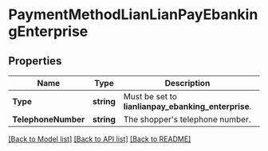 # PaymentMethodLianLianPayEbankingEnterprise

## Properties

Name | Type | Description | Notes
------------ | ------------- | ------------- | -------------
**Type** | **string** | Must be set to **lianlianpay_ebanking_enterprise**. | 
**TelephoneNumber** | **string** | The shopper&#39;s telephone number. | 

[[Back to Model list]](../README.md#documentation-for-models) [[Back to API list]](../README.md#documentation-for-api-endpoints) [[Back to README]](../README.md)


